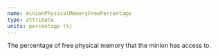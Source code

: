 ```yaml
---
name: minionPhysicalMemoryFreePercentage
type: attribute
units: percentage (%)
---
```


The percentage of free physical memory that the minion has access to.